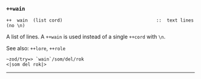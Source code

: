 ### `++wain`

    ++  wain  (list cord)                                   ::  text lines (no \n)

A list of lines. A `++wain` is used instead of a single `++cord` with
`\n`.

See also: `++lore`, `++role`

    ~zod/try=> `wain`/som/del/rok
    <|som del rok|>


***
